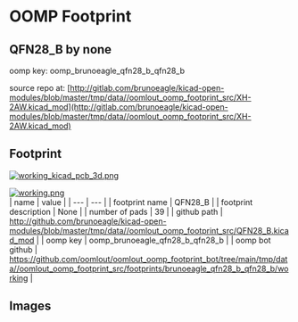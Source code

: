 # OOMP Footprint  
## QFN28_B  by none  
  
oomp key: oomp_brunoeagle_qfn28_b_qfn28_b  
  
source repo at: [http://gitlab.com/brunoeagle/kicad-open-modules/blob/master/tmp/data//oomlout_oomp_footprint_src/XH-2AW.kicad_mod](http://gitlab.com/brunoeagle/kicad-open-modules/blob/master/tmp/data//oomlout_oomp_footprint_src/XH-2AW.kicad_mod)  
## Footprint  
  
[![working_kicad_pcb_3d.png](working_kicad_pcb_3d_600.png)](working_kicad_pcb_3d.png)  
  
[![working.png](working_600.png)](working.png)  
| name | value | 
| --- | --- | 
| footprint name | QFN28_B | 
| footprint description | None | 
| number of pads | 39 | 
| github path | http://github.com/brunoeagle/kicad-open-modules/blob/master/tmp/data//oomlout_oomp_footprint_src/QFN28_B.kicad_mod | 
| oomp key | oomp_brunoeagle_qfn28_b_qfn28_b | 
| oomp bot github | https://github.com/oomlout/oomlout_oomp_footprint_bot/tree/main/tmp/data//oomlout_oomp_footprint_src/footprints/brunoeagle_qfn28_b_qfn28_b/working | 
## Images  
